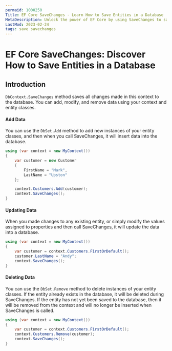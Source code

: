 ```yaml
---
permaid: 1000250
Title: EF Core SaveChanges - Learn How to Save Entities in a Database
MetaDescription: Unlock the power of EF Core by using SaveChanges to save all entities in a database. Learn how to persist data by adding, updating, and deleting them.
LastMod: 2023-02-24
tags: save savechanges
---
```


# EF Core SaveChanges: Discover How to Save Entities in a Database

## Introduction

`DbContext.SaveChanges` method saves all changes made in this context to the database. You can add, modify, and remove data using your context and entity classes.

#### Add Data

You can use the `DbSet.Add` method to add new instances of your entity classes, and then when you call SaveChanges, it will insert data into the database.


```csharp
using (var context = new MyContext())
{
    var customer = new Customer 
    { 
        FirstName = "Mark", 
        LastName = "Upston" 
    };

    context.Customers.Add(customer);
    context.SaveChanges();
}
```

#### Updating Data

When you made changes to any existing entity, or simply modify the values assigned to properties and then call SaveChanges, it will update the data into a database.


```csharp
using (var context = new MyContext())
{
    var customer = context.Customers.FirstOrDefault();
    customer.LastName = "Andy";
    context.SaveChanges();
}
```

#### Deleting Data

You can use the `DbSet.Remove` method to delete instances of your entity classes. If the entity already exists in the database, it will be deleted during SaveChanges. If the entity has not yet been saved to the database, then it will be removed from the context and will no longer be inserted when SaveChanges is called.


```csharp
using (var context = new MyContext())
{
    var customer = context.Customers.FirstOrDefault();
    context.Customers.Remove(customer);
    context.SaveChanges();
}
```
